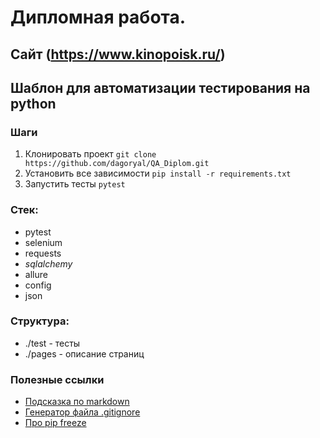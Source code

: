 # Дипломная работа.
## Сайт (https://www.kinopoisk.ru/)

## Шаблон для автоматизации тестирования на python

### Шаги
1. Клонировать проект `git clone https://github.com/dagoryal/QA_Diplom.git`
2. Установить все зависимости `pip install -r requirements.txt`
3. Запустить тесты `pytest`

### Стек:
- pytest
- selenium
- requests
- _sqlalchemy_
- allure
- config
- json

### Структура:
- ./test - тесты
- ./pages - описание страниц

### Полезные ссылки
- [Подсказка по markdown](https://www.markdownguide.org/basic-syntax/)
- [Генератор файла .gitignore](https://www.toptal.com/developers/gitignore)
- [Про pip freeze](https://pip.pypa.io/en/stable/cli/pip_freeze/)
